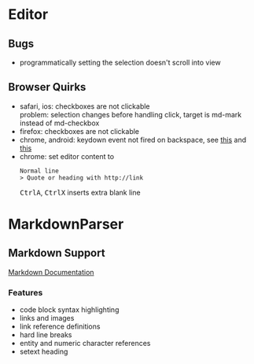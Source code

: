 # Editor
## Bugs
- programmatically setting the selection doesn't scroll into view

## Browser Quirks
- safari, ios: checkboxes are not clickable \
	problem: selection changes before handling click, target is md-mark instead of md-checkbox
- firefox: checkboxes are not clickable
- chrome, android: keydown event not fired on backspace, see [this](https://github.com/codemirror/view/blob/main/src/input.ts#L898) and [this](https://github.com/codemirror/view/blob/main/src/domobserver.ts#L296)
- chrome: set editor content to
	```
	Normal line
	> Quote or heading with http://link
	```
	<kbd>Ctrl</kbd><kbd>A</kbd>, <kbd>Ctrl</kbd><kbd>X</kbd> inserts extra blank line

# MarkdownParser
## Markdown Support
[Markdown Documentation](https://github.github.com/gfm/)

### Features
- code block syntax highlighting
- links and images
- link reference definitions
- hard line breaks
- entity and numeric character references
- setext heading
